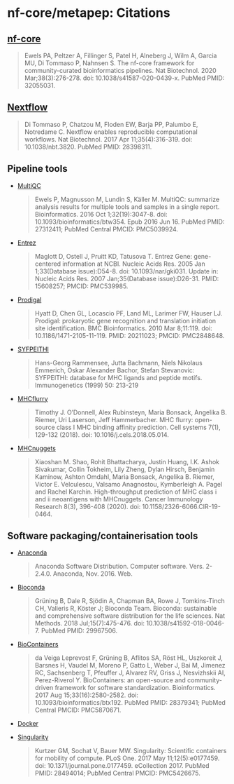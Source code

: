 # nf-core/metapep: Citations

## [nf-core](https://pubmed.ncbi.nlm.nih.gov/32055031/)

> Ewels PA, Peltzer A, Fillinger S, Patel H, Alneberg J, Wilm A, Garcia MU, Di Tommaso P, Nahnsen S. The nf-core framework for community-curated bioinformatics pipelines. Nat Biotechnol. 2020 Mar;38(3):276-278. doi: 10.1038/s41587-020-0439-x. PubMed PMID: 32055031.

## [Nextflow](https://pubmed.ncbi.nlm.nih.gov/28398311/)

> Di Tommaso P, Chatzou M, Floden EW, Barja PP, Palumbo E, Notredame C. Nextflow enables reproducible computational workflows. Nat Biotechnol. 2017 Apr 11;35(4):316-319. doi: 10.1038/nbt.3820. PubMed PMID: 28398311.

## Pipeline tools

- [MultiQC](https://pubmed.ncbi.nlm.nih.gov/27312411/)
  > Ewels P, Magnusson M, Lundin S, Käller M. MultiQC: summarize analysis results for multiple tools and samples in a single report. Bioinformatics. 2016 Oct 1;32(19):3047-8. doi: 10.1093/bioinformatics/btw354. Epub 2016 Jun 16. PubMed PMID: 27312411; PubMed Central PMCID: PMC5039924.

* [Entrez](https://pubmed.ncbi.nlm.nih.gov/15608257/)

  > Maglott D, Ostell J, Pruitt KD, Tatusova T. Entrez Gene: gene-centered information at NCBI. Nucleic Acids Res. 2005 Jan 1;33(Database issue):D54-8. doi: 10.1093/nar/gki031. Update in: Nucleic Acids Res. 2007 Jan;35(Database issue):D26-31. PMID: 15608257; PMCID: PMC539985.

* [Prodigal](https://pubmed.ncbi.nlm.nih.gov/20211023/)

  > Hyatt D, Chen GL, Locascio PF, Land ML, Larimer FW, Hauser LJ. Prodigal: prokaryotic gene recognition and translation initiation site identification. BMC Bioinformatics. 2010 Mar 8;11:119. doi: 10.1186/1471-2105-11-119. PMID: 20211023; PMCID: PMC2848648.

* [SYFPEITHI](https://pubmed.ncbi.nlm.nih.gov/10602881/)

  > Hans-Georg Rammensee, Jutta Bachmann, Niels Nikolaus Emmerich, Oskar Alexander Bachor, Stefan Stevanovic: SYFPEITHI: database for MHC ligands and peptide motifs. Immunogenetics (1999) 50: 213-219

* [MHCflurry](https://dx.doi.org/10.1016/j.cels.2018.05.014)

  > Timothy J. O’Donnell, Alex Rubinsteyn, Maria Bonsack, Angelika B. Riemer, Uri Laserson, Jeff Hammerbacher. MHC flurry: open-source class I MHC binding affinity prediction. Cell systems 7(1), 129-132 (2018). doi: 10.1016/j.cels.2018.05.014.

* [MHCnuggets](https://dx.doi.org/10.1158/2326-6066.CIR-19-0464)
  > Xiaoshan M. Shao, Rohit Bhattacharya, Justin Huang, I.K. Ashok Sivakumar, Collin Tokheim, Lily Zheng, Dylan Hirsch, Benjamin Kaminow, Ashton Omdahl, Maria Bonsack, Angelika B. Riemer, Victor E. Velculescu, Valsamo Anagnostou, Kymberleigh A. Pagel and Rachel Karchin. High-throughput prediction of MHC class i and ii neoantigens with MHCnuggets. Cancer Immunology Research 8(3), 396-408 (2020). doi: 10.1158/2326-6066.CIR-19-0464.

## Software packaging/containerisation tools

- [Anaconda](https://anaconda.com)

  > Anaconda Software Distribution. Computer software. Vers. 2-2.4.0. Anaconda, Nov. 2016. Web.

- [Bioconda](https://pubmed.ncbi.nlm.nih.gov/29967506/)

  > Grüning B, Dale R, Sjödin A, Chapman BA, Rowe J, Tomkins-Tinch CH, Valieris R, Köster J; Bioconda Team. Bioconda: sustainable and comprehensive software distribution for the life sciences. Nat Methods. 2018 Jul;15(7):475-476. doi: 10.1038/s41592-018-0046-7. PubMed PMID: 29967506.

- [BioContainers](https://pubmed.ncbi.nlm.nih.gov/28379341/)

  > da Veiga Leprevost F, Grüning B, Aflitos SA, Röst HL, Uszkoreit J, Barsnes H, Vaudel M, Moreno P, Gatto L, Weber J, Bai M, Jimenez RC, Sachsenberg T, Pfeuffer J, Alvarez RV, Griss J, Nesvizhskii AI, Perez-Riverol Y. BioContainers: an open-source and community-driven framework for software standardization. Bioinformatics. 2017 Aug 15;33(16):2580-2582. doi: 10.1093/bioinformatics/btx192. PubMed PMID: 28379341; PubMed Central PMCID: PMC5870671.

- [Docker](https://dl.acm.org/doi/10.5555/2600239.2600241)

- [Singularity](https://pubmed.ncbi.nlm.nih.gov/28494014/)
  > Kurtzer GM, Sochat V, Bauer MW. Singularity: Scientific containers for mobility of compute. PLoS One. 2017 May 11;12(5):e0177459. doi: 10.1371/journal.pone.0177459. eCollection 2017. PubMed PMID: 28494014; PubMed Central PMCID: PMC5426675.
